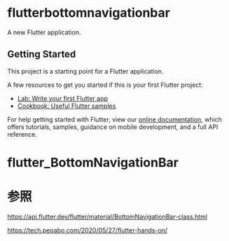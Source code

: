 # flutterbottomnavigationbar

A new Flutter application.

## Getting Started

This project is a starting point for a Flutter application.

A few resources to get you started if this is your first Flutter project:

- [Lab: Write your first Flutter app](https://flutter.dev/docs/get-started/codelab)
- [Cookbook: Useful Flutter samples](https://flutter.dev/docs/cookbook)

For help getting started with Flutter, view our
[online documentation](https://flutter.dev/docs), which offers tutorials,
samples, guidance on mobile development, and a full API reference.
# flutter_BottomNavigationBar


# 参照
https://api.flutter.dev/flutter/material/BottomNavigationBar-class.html

https://tech.pepabo.com/2020/05/27/flutter-hands-on/
